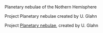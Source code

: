 Planetary nebulae of the Nothern Hemisphere

Project Planetary nebulae created by U. Glahn

Project [Planetary nebulae](http://www.pn-visuell.de/index.html), created by U. Glahn